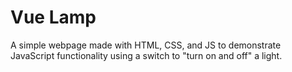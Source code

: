 # Vue Lamp
A simple webpage made with HTML, CSS, and JS to demonstrate JavaScript functionality using a switch to "turn on and off" a light.
